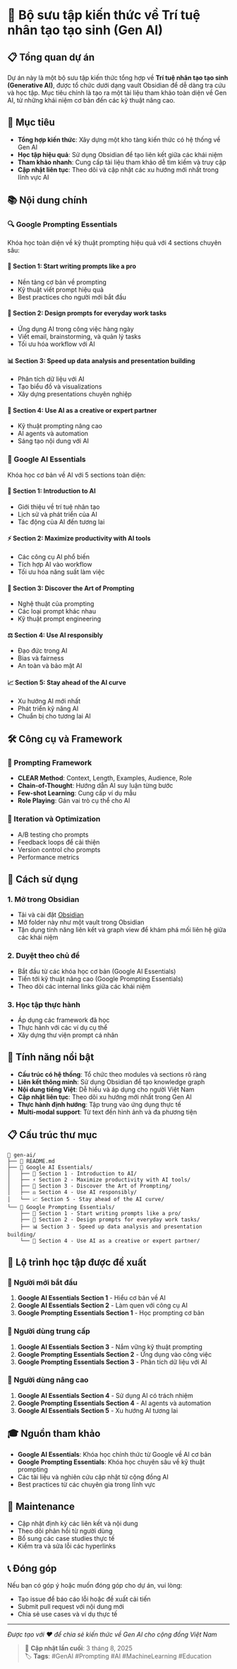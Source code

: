 # 🤖 Bộ sưu tập kiến thức về Trí tuệ nhân tạo tạo sinh (Gen AI)

## 📋 Tổng quan dự án

Dự án này là một bộ sưu tập kiến thức tổng hợp về **Trí tuệ nhân tạo tạo sinh (Generative AI)**, được tổ chức dưới dạng vault Obsidian để dễ dàng tra cứu và học tập. Mục tiêu chính là tạo ra một tài liệu tham khảo toàn diện về Gen AI, từ những khái niệm cơ bản đến các kỹ thuật nâng cao.

## 🎯 Mục tiêu

- **Tổng hợp kiến thức**: Xây dựng một kho tàng kiến thức có hệ thống về Gen AI
- **Học tập hiệu quả**: Sử dụng Obsidian để tạo liên kết giữa các khái niệm
- **Tham khảo nhanh**: Cung cấp tài liệu tham khảo dễ tìm kiếm và truy cập
- **Cập nhật liên tục**: Theo dõi và cập nhật các xu hướng mới nhất trong lĩnh vực AI

## 📚 Nội dung chính

### 🔍 Google Prompting Essentials

Khóa học toàn diện về kỹ thuật prompting hiệu quả với 4 sections chuyên sâu:

#### 📝 Section 1: Start writing prompts like a pro
- Nền tảng cơ bản về prompting
- Kỹ thuật viết prompt hiệu quả
- Best practices cho người mới bắt đầu

#### 💼 Section 2: Design prompts for everyday work tasks  
- Ứng dụng AI trong công việc hàng ngày
- Viết email, brainstorming, và quản lý tasks
- Tối ưu hóa workflow với AI

#### 📊 Section 3: Speed up data analysis and presentation building
- Phân tích dữ liệu với AI
- Tạo biểu đồ và visualizations
- Xây dựng presentations chuyên nghiệp

#### 🚀 Section 4: Use AI as a creative or expert partner
- Kỹ thuật prompting nâng cao
- AI agents và automation
- Sáng tạo nội dung với AI

### 🧠 Google AI Essentials

Khóa học cơ bản về AI với 5 sections toàn diện:

#### 🎯 Section 1: Introduction to AI
- Giới thiệu về trí tuệ nhân tạo
- Lịch sử và phát triển của AI
- Tác động của AI đến tương lai

#### ⚡ Section 2: Maximize productivity with AI tools
- Các công cụ AI phổ biến
- Tích hợp AI vào workflow
- Tối ưu hóa năng suất làm việc

#### 🎨 Section 3: Discover the Art of Prompting
- Nghệ thuật của prompting
- Các loại prompt khác nhau
- Kỹ thuật prompt engineering

#### ⚖️ Section 4: Use AI responsibly
- Đạo đức trong AI
- Bias và fairness
- An toàn và bảo mật AI

#### 📈 Section 5: Stay ahead of the AI curve
- Xu hướng AI mới nhất
- Phát triển kỹ năng AI
- Chuẩn bị cho tương lai AI

## 🛠️ Công cụ và Framework

### 📝 Prompting Framework
- **CLEAR Method**: Context, Length, Examples, Audience, Role
- **Chain-of-Thought**: Hướng dẫn AI suy luận từng bước
- **Few-shot Learning**: Cung cấp ví dụ mẫu
- **Role Playing**: Gán vai trò cụ thể cho AI

### 🔄 Iteration và Optimization
- A/B testing cho prompts
- Feedback loops để cải thiện
- Version control cho prompts
- Performance metrics

## 📖 Cách sử dụng

### 1. Mở trong Obsidian
- Tải và cài đặt [Obsidian](https://obsidian.md/)
- Mở folder này như một vault trong Obsidian
- Tận dụng tính năng liên kết và graph view để khám phá mối liên hệ giữa các khái niệm

### 2. Duyệt theo chủ đề
- Bắt đầu từ các khóa học cơ bản (Google AI Essentials)
- Tiến tới kỹ thuật nâng cao (Google Prompting Essentials)
- Theo dõi các internal links giữa các khái niệm

### 3. Học tập thực hành
- Áp dụng các framework đã học
- Thực hành với các ví dụ cụ thể
- Xây dựng thư viện prompt cá nhân

## 🌟 Tính năng nổi bật

- **Cấu trúc có hệ thống**: Tổ chức theo modules và sections rõ ràng
- **Liên kết thông minh**: Sử dụng Obsidian để tạo knowledge graph
- **Nội dung tiếng Việt**: Dễ hiểu và áp dụng cho người Việt Nam
- **Cập nhật liên tục**: Theo dõi xu hướng mới nhất trong Gen AI
- **Thực hành định hướng**: Tập trung vào ứng dụng thực tế
- **Multi-modal support**: Từ text đến hình ảnh và đa phương tiện

## 📋 Cấu trúc thư mục

```
📁 gen-ai/
├── 📄 README.md
├── 📁 Google AI Essentials/
│   ├── 📝 Section 1 - Introduction to AI/
│   ├── ⚡ Section 2 - Maximize productivity with AI tools/
│   ├── 🎨 Section 3 - Discover the Art of Prompting/
│   ├── ⚖️ Section 4 - Use AI responsibly/
│   └── 📈 Section 5 - Stay ahead of the AI curve/
└── 📁 Google Prompting Essentials/
    ├── 📝 Section 1 - Start writing prompts like a pro/
    ├── 💼 Section 2 - Design prompts for everyday work tasks/
    ├── 📊 Section 3 - Speed up data analysis and presentation building/
    └── 🚀 Section 4 - Use AI as a creative or expert partner/
```

## 🚀 Lộ trình học tập được đề xuất

### 🎯 Người mới bắt đầu
1. **Google AI Essentials Section 1** - Hiểu cơ bản về AI
2. **Google AI Essentials Section 2** - Làm quen với công cụ AI
3. **Google Prompting Essentials Section 1** - Học prompting cơ bản

### 💼 Người dùng trung cấp
1. **Google AI Essentials Section 3** - Nắm vững kỹ thuật prompting
2. **Google Prompting Essentials Section 2** - Ứng dụng vào công việc
3. **Google Prompting Essentials Section 3** - Phân tích dữ liệu với AI

### 🚀 Người dùng nâng cao
1. **Google AI Essentials Section 4** - Sử dụng AI có trách nhiệm
2. **Google Prompting Essentials Section 4** - AI agents và automation
3. **Google AI Essentials Section 5** - Xu hướng AI tương lai

## 🎓 Nguồn tham khảo

- **Google AI Essentials**: Khóa học chính thức từ Google về AI cơ bản
- **Google Prompting Essentials**: Khóa học chuyên sâu về kỹ thuật prompting
- Các tài liệu và nghiên cứu cập nhật từ cộng đồng AI
- Best practices từ các chuyên gia trong lĩnh vực

## 🔧 Maintenance

- Cập nhật định kỳ các liên kết và nội dung
- Theo dõi phản hồi từ người dùng
- Bổ sung các case studies thực tế
- Kiểm tra và sửa lỗi các hyperlinks

## 📞 Đóng góp

Nếu bạn có góp ý hoặc muốn đóng góp cho dự án, vui lòng:
- Tạo issue để báo cáo lỗi hoặc đề xuất cải tiến
- Submit pull request với nội dung mới
- Chia sẻ use cases và ví dụ thực tế

---

_Được tạo với ❤️ để chia sẻ kiến thức về Gen AI cho cộng đồng Việt Nam_

> 📅 **Cập nhật lần cuối**: 3 tháng 8, 2025  
> 🏷️ **Tags**: #GenAI #Prompting #AI #MachineLearning #Education
